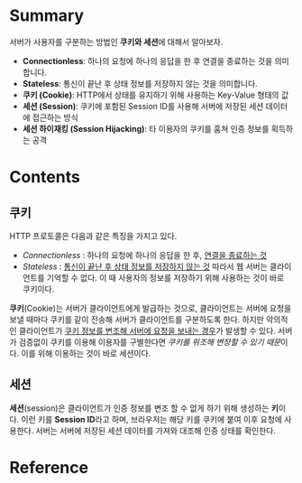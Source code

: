 # Summary

서버가 사용자를 구분하는 방법인 **쿠키와 세션**에 대해서 알아보자.
- **Connectionless**: 하나의 요청에 하나의 응답을 한 후 연결을 종료하는 것을 의미합니다.
- **Stateless**: 통신이 끝난 후 상태 정보를 저장하지 않는 것을 의미합니다.
- **쿠키 (Cookie)**: HTTP에서 상태를 유지하기 위해 사용하는 Key-Value 형태의 값
- **세션 (Session)**: 쿠키에 포함된 Session ID를 사용해 서버에 저장된 세션 데이터에 접근하는 방식
- **세션 하이재킹 (Session Hijacking)**: 타 이용자의 쿠키를 훔쳐 인증 정보를 획득하는 공격
# Contents
## 쿠키

HTTP 프로토콜은 다음과 같은 특징을 가지고 있다.
- *Connectionless* : 하나의 요청에 하나의 응답을 한 후, <u>연결을 종료하는 것</u>
- *Stateless* : <u>통신이 끝난 후 상태 정보를 저장하지 않는 것</u>
따라서 웹 서버는 클라이언트를 기억할 수 없다. 이 때 사용자의 정보를 저장하기 위해 사용하는 것이 바로 쿠키이다.

**쿠키**(Cookie)는 서버가 클라이언트에게 발급하는 것으로, 클라이언트는 서버에 요청을 보낼 때마다 쿠키를 같이 전송해 서버가 클라이언트를 구분하도록 한다.
하지만 악의적인 클라이언트가 <u>쿠키 정보를 변조해 서버에 요청을 보내는 경우</u>가 발생할 수 있다. 서버가 검증없이 쿠키를 이용해 이용자를 구별한다면 *쿠키를 위조해 변장할 수 있기 때문*이다. 이를 위해 이용하는 것이 바로 세션이다.
## 세션

**세션**(session)은 클라이언트가 인증 정보를 변조 할 수 없게 하기 위해 생성하는 **키**이다. 이런 키를 **Session ID**라고 하며, 브라우저는 해당 키를 쿠키에 붙여 이후 요청에 사용한다. 서버는 서버에 저장된 세션 데이터를 가져와 대조해 인증 상태를 확인한다. 

# Reference


